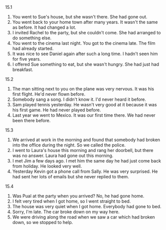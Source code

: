 15.1
  1. You went to Sue's house, but she wasn't there.
    She had gone out.
  2. You went back to your home town after many years. It wasn't the same as before.
    It had changed a lot.
  3. I invited Rachel to the party, but she couldn't come.
    She had arranged to do something else.
  4. You went to the cinema last night. You got to the cinema late.
    The film had already started.
  5. It was nice to see Daniel again after such a long time.
    I hadn't seen him for five years.
  6. I offered Sue something to eat, but she wasn't hungry.
    She had just had breakfast.

15.2
  1. The man sitting next to you on the plane was very nervous. It was his first flight.
    He'd never flown before.
  2. Somebody sang a song. I didn't know it.
    I'd never heard it before.
  3. Sam played tennis yesterday. He wasn't very good at it because it was his first game.
    He had never played before.
  4. Last year we went to Mexico. It was our first time there.
    We had never been there before.
  
15.3
  1. We arrived at work in the morning and found that somebody had broken into the office during the night.
    So we called the police.
  2. I went to Laura's house this morning and rang her doorbell, but there was no answer. Laura had gone out this morning.
  3. I met Jim a few days ago. I met him the same day he had just come back from holiday. He looked very well.
  4. Yesterday Kevin got a phone call from Sally. He was very surprised. He had sent her lots of emails but she never replied to them.

15.4
  1. Was Pual at the party when you arrived? No, he had gone home.
  2. I felt very tired when I got home, so I went straight to bed.
  3. The house was very quiet when I got home. Everybody had gone to bed.
  4. Sorry, I'm late. The car broke down on my way here.
  5. We were driving along the road when we saw a car which had broken down, so we stopped to help.